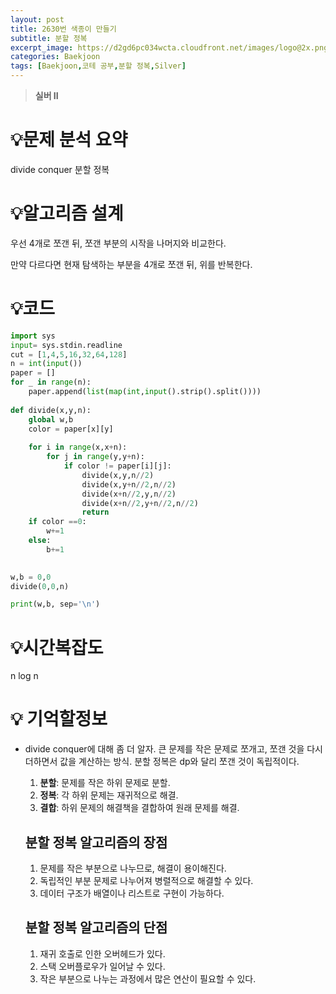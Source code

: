 ```yaml
---
layout: post
title: 2630번 색종이 만들기
subtitle: 분할 정복
excerpt_image: https://d2gd6pc034wcta.cloudfront.net/images/logo@2x.png
categories: Baekjoon
tags: [Baekjoon,코테 공부,분할 정복,Silver]
---
```

> **실버 II**

# 💡**문제 분석 요약**

divide conquer 분할 정복

# 💡**알고리즘 설계**

우선 4개로 쪼갠 뒤, 쪼갠 부분의 시작을 나머지와 비교한다.

만약 다르다면 현재 탐색하는 부분을 4개로 쪼갠 뒤, 위를 반복한다. 

# 💡코드

```python
import sys
input= sys.stdin.readline
cut = [1,4,5,16,32,64,128]
n = int(input())
paper = []
for _ in range(n):
    paper.append(list(map(int,input().strip().split())))
    
def divide(x,y,n):
    global w,b
    color = paper[x][y]
    
    for i in range(x,x+n):
        for j in range(y,y+n):
            if color != paper[i][j]:
                divide(x,y,n//2)
                divide(x,y+n//2,n//2)
                divide(x+n//2,y,n//2)
                divide(x+n//2,y+n//2,n//2)
                return
    if color ==0:
        w+=1
    else:
        b+=1
        

w,b = 0,0
divide(0,0,n)

print(w,b, sep='\n')
```

# 💡시간복잡도

n log n

# 💡 기억할정보

- divide conquer에 대해 좀 더 알자.  큰 문제를 작은 문제로 쪼개고, 쪼갠 것을 다시 더하면서 값을 계산하는 방식. 분할 정복은 dp와 달리 쪼갠 것이 독립적이다.
    1. **분할**: 문제를 작은 하위 문제로 분할.
    2. **정복**: 각 하위 문제는 재귀적으로 해결.
    3. **결합**: 하위 문제의 해결책을 결합하여 원래 문제를 해결.
    
    ## 분할 정복 알고리즘의 장점
    
    1. 문제를 작은 부분으로 나누므로, 해결이 용이해진다.
    2. 독립적인 부분 문제로 나누어져 병렬적으로 해결할 수 있다.
    3. 데이터 구조가 배열이나 리스트로 구현이 가능하다.
    
    ## 분할 정복 알고리즘의 단점
    
    1. 재귀 호출로 인한 오버헤드가 있다.
    2. 스택 오버플로우가 일어날 수 있다.
    3. 작은 부분으로 나누는 과정에서 많은 연산이 필요할 수 있다.